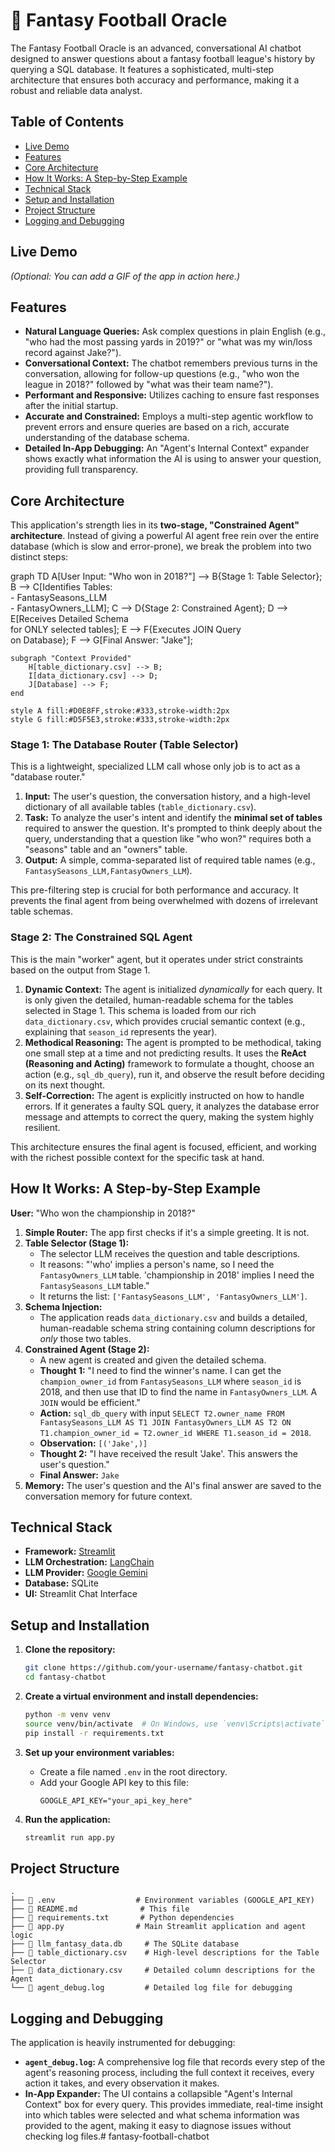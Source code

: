 # 🏈 Fantasy Football Oracle

The Fantasy Football Oracle is an advanced, conversational AI chatbot designed to answer questions about a fantasy football league's history by querying a SQL database. It features a sophisticated, multi-step architecture that ensures both accuracy and performance, making it a robust and reliable data analyst.

## Table of Contents

- [Live Demo](#live-demo)
- [Features](#features)
- [Core Architecture](#core-architecture)
- [How It Works: A Step-by-Step Example](#how-it-works-a-step-by-step-example)
- [Technical Stack](#technical-stack)
- [Setup and Installation](#setup-and-installation)
- [Project Structure](#project-structure)
- [Logging and Debugging](#logging-and-debugging)

## Live Demo

*(Optional: You can add a GIF of the app in action here.)*



## Features

- **Natural Language Queries:** Ask complex questions in plain English (e.g., "who had the most passing yards in 2019?" or "what was my win/loss record against Jake?").
- **Conversational Context:** The chatbot remembers previous turns in the conversation, allowing for follow-up questions (e.g., "who won the league in 2018?" followed by "what was their team name?").
- **Performant and Responsive:** Utilizes caching to ensure fast responses after the initial startup.
- **Accurate and Constrained:** Employs a multi-step agentic workflow to prevent errors and ensure queries are based on a rich, accurate understanding of the database schema.
- **Detailed In-App Debugging:** An "Agent's Internal Context" expander shows exactly what information the AI is using to answer your question, providing full transparency.

## Core Architecture

This application's strength lies in its **two-stage, "Constrained Agent" architecture**. Instead of giving a powerful AI agent free rein over the entire database (which is slow and error-prone), we break the problem into two distinct steps:

graph TD
    A[User Input: "Who won in 2018?"] --> B{Stage 1: Table Selector};
    B --> C[Identifies Tables: <br/>- FantasySeasons_LLM<br/>- FantasyOwners_LLM];
    C --> D{Stage 2: Constrained Agent};
    D --> E[Receives Detailed Schema <br/>for ONLY selected tables];
    E --> F{Executes JOIN Query <br/>on Database};
    F --> G[Final Answer: "Jake"];

    subgraph "Context Provided"
        H[table_dictionary.csv] --> B;
        I[data_dictionary.csv] --> D;
        J[Database] --> F;
    end

    style A fill:#D0E8FF,stroke:#333,stroke-width:2px
    style G fill:#D5F5E3,stroke:#333,stroke-width:2px

### Stage 1: The Database Router (Table Selector)

This is a lightweight, specialized LLM call whose only job is to act as a "database router."

1.  **Input:** The user's question, the conversation history, and a high-level dictionary of all available tables (`table_dictionary.csv`).
2.  **Task:** To analyze the user's intent and identify the **minimal set of tables** required to answer the question. It's prompted to think deeply about the query, understanding that a question like "who won?" requires both a "seasons" table and an "owners" table.
3.  **Output:** A simple, comma-separated list of required table names (e.g., `FantasySeasons_LLM,FantasyOwners_LLM`).

This pre-filtering step is crucial for both performance and accuracy. It prevents the final agent from being overwhelmed with dozens of irrelevant table schemas.

### Stage 2: The Constrained SQL Agent

This is the main "worker" agent, but it operates under strict constraints based on the output from Stage 1.

1.  **Dynamic Context:** The agent is initialized *dynamically* for each query. It is only given the detailed, human-readable schema for the tables selected in Stage 1. This schema is loaded from our rich `data_dictionary.csv`, which provides crucial semantic context (e.g., explaining that `season_id` represents the year).
2.  **Methodical Reasoning:** The agent is prompted to be methodical, taking one small step at a time and not predicting results. It uses the **ReAct (Reasoning and Acting)** framework to formulate a thought, choose an action (e.g., `sql_db_query`), run it, and observe the result before deciding on its next thought.
3.  **Self-Correction:** The agent is explicitly instructed on how to handle errors. If it generates a faulty SQL query, it analyzes the database error message and attempts to correct the query, making the system highly resilient.

This architecture ensures the final agent is focused, efficient, and working with the richest possible context for the specific task at hand.

## How It Works: A Step-by-Step Example

**User:** "Who won the championship in 2018?"

1.  **Simple Router:** The app first checks if it's a simple greeting. It is not.
2.  **Table Selector (Stage 1):**
    - The selector LLM receives the question and table descriptions.
    - It reasons: "'who' implies a person's name, so I need the `FantasyOwners_LLM` table. 'championship in 2018' implies I need the `FantasySeasons_LLM` table."
    - It returns the list: `['FantasySeasons_LLM', 'FantasyOwners_LLM']`.
3.  **Schema Injection:**
    - The application reads `data_dictionary.csv` and builds a detailed, human-readable schema string containing column descriptions for *only* those two tables.
4.  **Constrained Agent (Stage 2):**
    - A new agent is created and given the detailed schema.
    - **Thought 1:** "I need to find the winner's name. I can get the `champion_owner_id` from `FantasySeasons_LLM` where `season_id` is 2018, and then use that ID to find the name in `FantasyOwners_LLM`. A `JOIN` would be efficient."
    - **Action:** `sql_db_query` with input `SELECT T2.owner_name FROM FantasySeasons_LLM AS T1 JOIN FantasyOwners_LLM AS T2 ON T1.champion_owner_id = T2.owner_id WHERE T1.season_id = 2018`.
    - **Observation:** `[('Jake',)]`
    - **Thought 2:** "I have received the result 'Jake'. This answers the user's question."
    - **Final Answer:** `Jake`
5.  **Memory:** The user's question and the AI's final answer are saved to the conversation memory for future context.

## Technical Stack

- **Framework:** [Streamlit](https://streamlit.io/)
- **LLM Orchestration:** [LangChain](https://www.langchain.com/)
- **LLM Provider:** [Google Gemini](https://ai.google.dev/)
- **Database:** SQLite
- **UI:** Streamlit Chat Interface

## Setup and Installation

1.  **Clone the repository:**
    ```bash
    git clone https://github.com/your-username/fantasy-chatbot.git
    cd fantasy-chatbot
    ```

2.  **Create a virtual environment and install dependencies:**
    ```bash
    python -m venv venv
    source venv/bin/activate  # On Windows, use `venv\Scripts\activate`
    pip install -r requirements.txt
    ```

3.  **Set up your environment variables:**
    - Create a file named `.env` in the root directory.
    - Add your Google API key to this file:
      ```
      GOOGLE_API_KEY="your_api_key_here"
      ```

4.  **Run the application:**
    ```bash
    streamlit run app.py
    ```

## Project Structure

```
.
├── 📄 .env                  # Environment variables (GOOGLE_API_KEY)
├── 📄 README.md              # This file
├── 📄 requirements.txt       # Python dependencies
├── 📄 app.py                # Main Streamlit application and agent logic
├── 📄 llm_fantasy_data.db     # The SQLite database
├── 📄 table_dictionary.csv    # High-level descriptions for the Table Selector
├── 📄 data_dictionary.csv     # Detailed column descriptions for the Agent
└── 📄 agent_debug.log         # Detailed log file for debugging
```

## Logging and Debugging

The application is heavily instrumented for debugging:

- **`agent_debug.log`:** A comprehensive log file that records every step of the agent's reasoning process, including the full context it receives, every action it takes, and every observation it makes.
- **In-App Expander:** The UI contains a collapsible "Agent's Internal Context" box for every query. This provides immediate, real-time insight into which tables were selected and what schema information was provided to the agent, making it easy to diagnose issues without checking log files.#   f a n t a s y - f o o t b a l l - c h a t b o t 
 
 